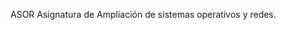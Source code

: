  ASOR
Asignatura de Ampliación de sistemas operativos y redes.
<!--stackedit_data:
eyJoaXN0b3J5IjpbMTg3MzU5OTg2Nl19
-->